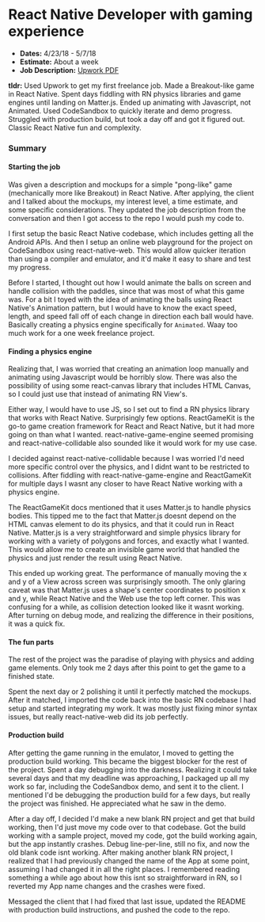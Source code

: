 # React Native Developer with gaming experience

- **Dates:** 4/23/18 - 5/7/18
- **Estimate:** About a week
- **Job Description:** [Upwork PDF](upwork_job_details_1.pdf)

**tldr:** Used Upwork to get my first freelance job. Made a Breakout-like game in React Native. Spent days fiddling with RN physics libraries and game engines until landing on Matter.js. Ended up animating with Javascript, not Animated. Used CodeSandbox to quickly iterate and demo progress. Struggled with production build, but took a day off and got it figured out. Classic React Native fun and complexity.

### Summary

#### Starting the job

Was given a description and mockups for a simple "pong-like" game (mechanically more like Breakout) in React Native. After applying, the client and I talked about the mockups, my interest level, a time estimate, and some specific considerations. They updated the job description from the conversation and then I got access to the repo I would push my code to.

I first setup the basic React Native codebase, which includes getting all the Android APIs. And then I setup an online web playground for the project on CodeSandbox using react-native-web. This would allow quicker iteration than using a compiler and emulator, and it'd make it easy to share and test my progress.

Before I started, I thought out how I would animate the balls on screen and handle collision with the paddles, since that was most of what this game was. For a bit I toyed with the idea of animating the balls using React Native's Animation pattern, but I would have to know the exact speed, length, and speed fall off of each change in direction each ball would have. Basically creating a physics engine specifically for `Animated`. Waay too much work for a one week freelance project.

#### Finding a physics engine

Realizing that, I was worried that creating an animation loop manually and animating using Javascript would be horribly slow. There was also the possibility of using some react-canvas library that includes HTML Canvas, so I could just use that instead of animating RN View's.

Either way, I would have to use JS, so I set out to find a RN physics library that works with React Native. Surprisingly few options. ReactGameKit is the go-to game creation framework for React and React Native, but it had more going on than what I wanted. react-native-game-engine seemed promising and react-native-collidable also sounded like it would work for my use case.

I decided against react-native-collidable because I was worried I'd need more specific control over the physics, and I didnt want to be restricted to collisions. After fiddling with react-native-game-engine and ReactGameKit for multiple days I wasnt any closer to have React Native working with a physics engine.

The ReactGameKit docs mentioned that it uses Matter.js to handle physics bodies. This tipped me to the fact that Matter.js doesnt depend on the HTML canvas element to do its physics, and that it could run in React Native. Matter.js is a very straightforward and simple physics library for working with a variety of polygons and forces, and exactly what I wanted. This would allow me to create an invisible game world that handled the physics and just render the result using React Native.

This ended up working great. The performance of manually moving the x and y of a View across screen was surprisingly smooth. The only glaring caveat was that Matter.js uses a shape's center coordinates to position x and y, while React Native and the Web use the top left corner. This was confusing for a while, as collision detection looked like it wasnt working. After turning on debug mode, and realizing the difference in their positions, it was a quick fix.

#### The fun parts

The rest of the project was the paradise of playing with physics and adding game elements. Only took me 2 days after this point to get the game to a finished state.

Spent the next day or 2 polishing it until it perfectly matched the mockups. After it matched, I imported the code back into the basic RN codebase I had setup and started integrating my work. It was mostly just fixing minor syntax issues, but really react-native-web did its job perfectly.

#### Production build

After getting the game running in the emulator, I moved to getting the production build working. This became the biggest blocker for the rest of the project. Spent a day debugging into the darkness. Realizing it could take several days and that my deadline was approaching, I packaged up all my work so far, including the CodeSandbox demo, and sent it to the client. I mentioned I'd be debugging the production build for a few days, but really the project was finished. He appreciated what he saw in the demo.

After a day off, I decided I'd make a new blank RN project and get that build working, then I'd just move my code over to that codebase. Got the build working with a sample project, moved my code, got the build working again, but the app instantly crashes. Debug line-per-line, still no fix, and now the old blank code isnt working. After making another blank RN project, I realized that I had previously changed the name of the App at some point, assuming I had changed it in all the right places. I remembered reading something a while ago about how this isnt so straightforward in RN, so I reverted my App name changes and the crashes were fixed.

Messaged the client that I had fixed that last issue, updated the README with production build instructions, and pushed the code to the repo.


